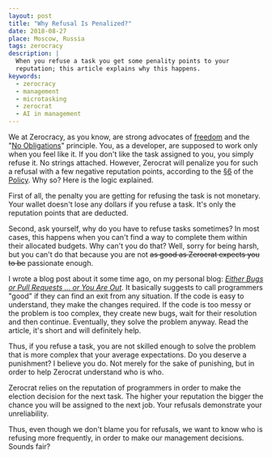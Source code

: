 ```yaml
---
layout: post
title: "Why Refusal Is Penalized?"
date: 2018-08-27
place: Moscow, Russia
tags: zerocracy
description: |
  When you refuse a task you get some penality points to your
  reputation; this article explains why this happens.
keywords:
  - zerocracy
  - management
  - microtasking
  - zerocrat
  - AI in management
---
```


<!-- this post migrated here from zerocracy.com -->

We at Zerocracy, as you know, are strong advocates of
[freedom](https://www.yegor256.com/2015/07/21/hourly-pay-modern-slavery.html) and the
"[No Obligations](https://www.yegor256.com/2014/04/13/no-obligations-principle.html)"
principle. You, as a developer, are supposed to work only
when you feel like it. If you don't like the task assigned to you, you
simply refuse it. No strings attached. However, Zerocrat will penalize
you for such a refusal with a few negative reputation points,
according to the [§6](http://www.zerocracy.com/policy.html#6) of
the [Policy](http://www.zerocracy.com/policy.html). Why so?
Here is the logic explained.

<!--more-->

First of all, the penalty you are getting for refusing the task is not monetary.
Your wallet doesn't lose any dollars if you refuse a task.
It's only the reputation points that are deducted.

Second, ask yourself, why do you have to refuse tasks sometimes?
In most cases, this happens when you can't find a way to complete them
within their allocated budgets. Why can't you do that? Well, sorry for being
harsh, but you can't do that because you are not
<del>as good as Zerocrat expects you to be</del> passionate enough.

I wrote a blog post about it some time ago, on my personal blog:
[_Either Bugs or Pull Requests ... or You Are Out_](https://www.yegor256.com/2018/07/24/bugs-or-pull-requests.html).
It basically suggests to call programmers "good" if they can find an exit
from any situation. If the code is easy to understand, they make the changes required.
If the code is too messy or the problem is too complex, they create new bugs, wait for their resolution and then
continue. Eventually, they solve the problem anyway.
Read the article, it's short and will definitely help.

Thus, if you refuse a task, you are not skilled enough to solve the problem
that is more complex that your average expectations. Do you deserve a punishment?
I believe you do. Not merely for the sake of punishing, but in order to help
Zerocrat understand who is who.

Zerocrat relies on the reputation of programmers in order to make the election
decision for the next task. The higher your reputation the bigger the chance
you will be assigned to the next job. Your refusals demonstrate your
unreliability.

Thus, even though we don't blame you for refusals, we want to know who is
refusing more frequently, in order to make our management decisions.
Sounds fair?


